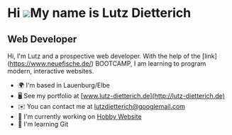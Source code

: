 Hi ![](https://user-images.githubusercontent.com/18350557/176309783-0785949b-9127-417c-8b55-ab5a4333674e.gif)My name is Lutz Dietterich
=======================================================================================================================================

Web Developer
-------------

Hi, I'm Lutz and a prospective web developer. With the help of the \[link\](https://www.neuefische.de/) BOOTCAMP, I am learning to program modern, interactive websites.

* 🌍  I'm based in Lauenburg/Elbe
* 🖥️  See my portfolio at [www.lutz-dietterich.de](http://lutz-dietterich.de)
* ✉️  You can contact me at [lutzdietterich@googlemail.com](mailto:lutzdietterich@googlemail.com)
* 🚀  I'm currently working on [Hobby Website](http://hanse-outdoor.de)
* 🧠  I'm learning Git
